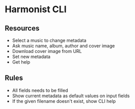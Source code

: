 # Harmonist CLI

## Resources

* Select a music to change metadata
* Ask music name, album, author and cover image
* Download cover image from URL
* Set new metadata
* Get help

## Rules

* All fields needs to be filled
* Show current metadata as default values on input fields
* If the given filename doesn't exist, show CLI help
